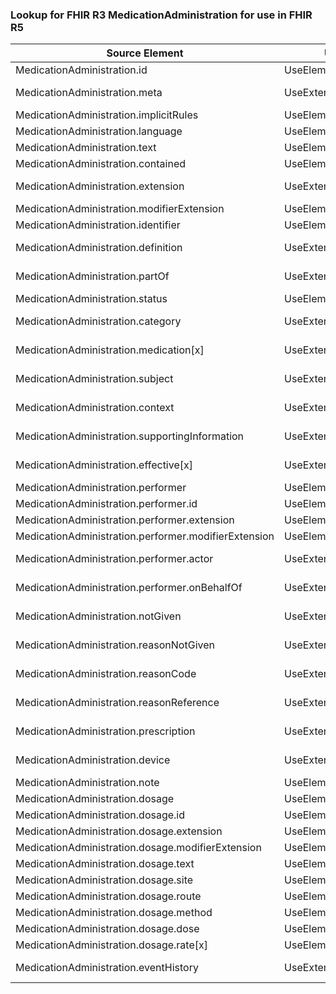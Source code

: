 ### Lookup for FHIR R3 MedicationAdministration for use in FHIR R5

| Source Element | Usage | Target |
| -------------- | ----- | ------ |
| MedicationAdministration.id | UseElementSameName | MedicationAdministration.id |
| MedicationAdministration.meta | UseExtension | http://hl7.org/fhir/3.0/StructureDefinition/extension-MedicationAdministration.meta |
| MedicationAdministration.implicitRules | UseElementSameName | MedicationAdministration.implicitRules |
| MedicationAdministration.language | UseElementSameName | MedicationAdministration.language |
| MedicationAdministration.text | UseElementSameName | MedicationAdministration.text |
| MedicationAdministration.contained | UseElementSameName | MedicationAdministration.contained |
| MedicationAdministration.extension | UseExtension | http://hl7.org/fhir/3.0/StructureDefinition/extension-MedicationAdministration.extension |
| MedicationAdministration.modifierExtension | UseElementSameName | MedicationAdministration.modifierExtension |
| MedicationAdministration.identifier | UseElementSameName | MedicationAdministration.identifier |
| MedicationAdministration.definition | UseExtension | http://hl7.org/fhir/3.0/StructureDefinition/extension-MedicationAdministration.definition |
| MedicationAdministration.partOf | UseExtension | http://hl7.org/fhir/3.0/StructureDefinition/extension-MedicationAdministration.partOf |
| MedicationAdministration.status | UseElementRenamed | MedicationAdministration.extension |
| MedicationAdministration.category | UseExtension | http://hl7.org/fhir/3.0/StructureDefinition/extension-MedicationAdministration.category |
| MedicationAdministration.medication[x] | UseExtension | http://hl7.org/fhir/3.0/StructureDefinition/extension-MedicationAdministration.medication |
| MedicationAdministration.subject | UseExtension | http://hl7.org/fhir/3.0/StructureDefinition/extension-MedicationAdministration.subject |
| MedicationAdministration.context | UseExtension | http://hl7.org/fhir/3.0/StructureDefinition/extension-MedicationAdministration.context |
| MedicationAdministration.supportingInformation | UseExtension | http://hl7.org/fhir/3.0/StructureDefinition/extension-MedicationAdministration.supportingInformation |
| MedicationAdministration.effective[x] | UseExtension | http://hl7.org/fhir/3.0/StructureDefinition/extension-MedicationAdministration.effective |
| MedicationAdministration.performer | UseElementSameName | MedicationAdministration.performer |
| MedicationAdministration.performer.id | UseElementSameName | MedicationAdministration.performer.id |
| MedicationAdministration.performer.extension | UseElementSameName | MedicationAdministration.performer.extension |
| MedicationAdministration.performer.modifierExtension | UseElementSameName | MedicationAdministration.performer.modifierExtension |
| MedicationAdministration.performer.actor | UseExtension | http://hl7.org/fhir/3.0/StructureDefinition/extension-MedicationAdministration.performer.actor |
| MedicationAdministration.performer.onBehalfOf | UseExtension | http://hl7.org/fhir/3.0/StructureDefinition/extension-MedicationAdministration.performer.onBehalfOf |
| MedicationAdministration.notGiven | UseExtension | http://hl7.org/fhir/3.0/StructureDefinition/extension-MedicationAdministration.notGiven |
| MedicationAdministration.reasonNotGiven | UseExtension | http://hl7.org/fhir/3.0/StructureDefinition/extension-MedicationAdministration.reasonNotGiven |
| MedicationAdministration.reasonCode | UseExtension | http://hl7.org/fhir/3.0/StructureDefinition/extension-MedicationAdministration.reasonCode |
| MedicationAdministration.reasonReference | UseExtension | http://hl7.org/fhir/3.0/StructureDefinition/extension-MedicationAdministration.reasonReference |
| MedicationAdministration.prescription | UseExtension | http://hl7.org/fhir/3.0/StructureDefinition/extension-MedicationAdministration.prescription |
| MedicationAdministration.device | UseExtension | http://hl7.org/fhir/3.0/StructureDefinition/extension-MedicationAdministration.device |
| MedicationAdministration.note | UseElementSameName | MedicationAdministration.note |
| MedicationAdministration.dosage | UseElementSameName | MedicationAdministration.dosage |
| MedicationAdministration.dosage.id | UseElementSameName | MedicationAdministration.dosage.id |
| MedicationAdministration.dosage.extension | UseElementSameName | MedicationAdministration.dosage.extension |
| MedicationAdministration.dosage.modifierExtension | UseElementSameName | MedicationAdministration.dosage.modifierExtension |
| MedicationAdministration.dosage.text | UseElementSameName | MedicationAdministration.dosage.text |
| MedicationAdministration.dosage.site | UseElementSameName | MedicationAdministration.dosage.site |
| MedicationAdministration.dosage.route | UseElementSameName | MedicationAdministration.dosage.route |
| MedicationAdministration.dosage.method | UseElementSameName | MedicationAdministration.dosage.method |
| MedicationAdministration.dosage.dose | UseElementSameName | MedicationAdministration.dosage.dose |
| MedicationAdministration.dosage.rate[x] | UseElementSameName | MedicationAdministration.dosage.rate[x] |
| MedicationAdministration.eventHistory | UseExtension | http://hl7.org/fhir/3.0/StructureDefinition/extension-MedicationAdministration.eventHistory |
